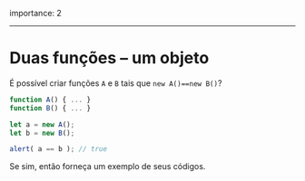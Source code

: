 importance: 2

---

# Duas funções – um objeto

É possível criar funções `A` e `B` tais que `new A()==new B()`?

```js no-beautify
function A() { ... }
function B() { ... }

let a = new A();
let b = new B();

alert( a == b ); // true
```

Se sim, então forneça um exemplo de seus códigos.
